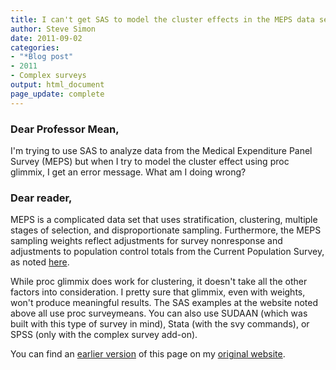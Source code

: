```yaml
---
title: I can't get SAS to model the cluster effects in the MEPS data set
author: Steve Simon
date: 2011-09-02
categories:
- "*Blog post"
- 2011
- Complex surveys
output: html_document
page_update: complete
---
```


### Dear Professor Mean,

I'm trying to use SAS to analyze data from the Medical Expenditure Panel Survey (MEPS) but when I try to model the cluster effect using proc glimmix, I get an error message. What am I doing wrong?

<!---More--->

### Dear reader,

MEPS is a complicated data set that uses stratification, clustering, multiple stages of selection, and disproportionate sampling. Furthermore, the MEPS sampling weights reflect adjustments for survey nonresponse and adjustments to population control totals from the Current Population Survey, as noted [here][mep1].

While proc glimmix does work for clustering, it doesn't take all the other factors into consideration. I pretty sure that glimmix, even with weights, won't produce meaningful results. The SAS examples at the website noted above all use proc surveymeans. You can also use SUDAAN (which was built with this type of survey in mind), Stata (with the svy commands), or SPSS (only with the complex survey add-on).

You can find an [earlier version][sim1] of this page on my [original website][sim2].

[sim1]: http://www.pmean.com/11/meps.html
[sim2]: http://www.pmean.com/original_site.html 

[mep1]: http://www.meps.ahrq.gov/mepsweb/survey_comp/standard_errors.jsp